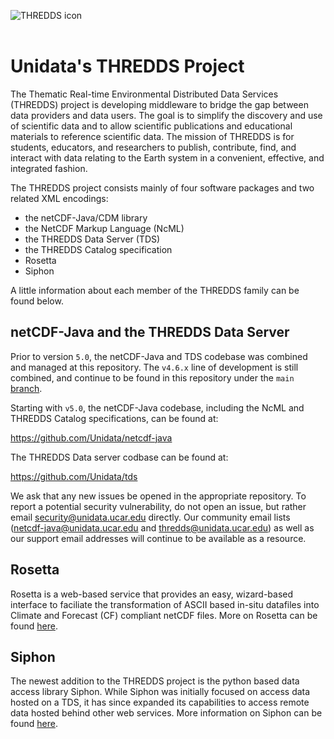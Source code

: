 ![THREDDS icon](http://www.unidata.ucar.edu/images/logos/netcdfjava_tds_150x150.png)
<br>
<br>

# Unidata's THREDDS Project

The Thematic Real-time Environmental Distributed Data Services (THREDDS) project is developing middleware to bridge the gap between data providers and data users.
The goal is to simplify the discovery and use of scientific data and to allow scientific publications and educational materials to reference scientific data.
The mission of THREDDS is for students, educators, and researchers to publish, contribute, find, and interact with data relating to the Earth system in a convenient, effective, and integrated fashion.

The THREDDS project consists mainly of four software packages and two related XML encodings:

* the netCDF-Java/CDM library
* the NetCDF Markup Language (NcML)
* the THREDDS Data Server (TDS)
* the THREDDS Catalog specification
* Rosetta
* Siphon

A little information about each member of the THREDDS family can be found below.

## netCDF-Java and the THREDDS Data Server

Prior to version `5.0`, the netCDF-Java and TDS codebase was combined and managed at this repository.
The `v4.6.x` line of development is still combined, and continue to be found in this repository under the `main` [branch](https://github.com/Unidata/thredds/tree/main).

Starting with `v5.0`, the netCDF-Java codebase, including the NcML and THREDDS Catalog specifications, can be found at:

https://github.com/Unidata/netcdf-java

The THREDDS Data server codbase can be found at:

https://github.com/Unidata/tds

We ask that any new issues be opened in the appropriate repository.
To report a potential security vulnerability, do not open an issue, but rather email security@unidata.ucar.edu directly.
Our community email lists (netcdf-java@unidata.ucar.edu and thredds@unidata.ucar.edu) as well as our support email addresses will continue to be available as a resource.

## Rosetta

Rosetta is a web-based service that provides an easy, wizard-based interface to faciliate the transformation of ASCII based in-situ datafiles into Climate and Forecast (CF) compliant netCDF files.
More on Rosetta can be found [here](https://github.com/unidata/rosetta).

## Siphon

The newest addition to the THREDDS project is the python based data access library Siphon.
While Siphon was initially focused on access data hosted on a TDS, it has since expanded its capabilities to access remote data hosted behind other web services.
More information on Siphon can be found [here](https://github.com/unidata/siphon).
